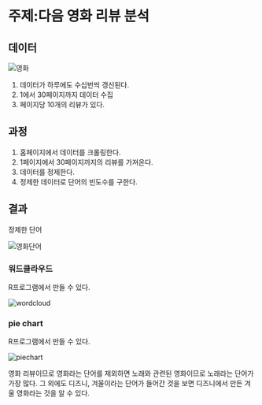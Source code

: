 # 주제:다음 영화 리뷰 분석
## 데이터
![영화](https://user-images.githubusercontent.com/58911465/70865669-538b7480-1fa3-11ea-8f40-9dd25a1c38b6.PNG)

  1. 데이터가 하루에도 수십번씩 갱신된다.
  2. 1에서 30페이지까지 데이터 수집
  3. 페이지당 10개의 리뷰가 있다.
## 과정
  1. 홈페이지에서 데이터를 크롤링한다.
  2. 1페이지에서 30페이지까지의 리뷰를 가져온다.
  3. 데이터를 정제한다.
  4. 정제한 데이터로 단어의 빈도수를 구한다.
## 결과
정제한 단어

![영화단어](https://user-images.githubusercontent.com/58911465/70865837-5ab38200-1fa5-11ea-9072-9ee5c77e42f1.PNG)

### 워드클라우드
R프로그램에서 만들 수 있다.

![wordcloud](https://user-images.githubusercontent.com/58911465/70865817-2f309780-1fa5-11ea-891b-31f52af45d75.png)

### pie chart
R프로그램에서 만들 수 있다.

![piechart](https://user-images.githubusercontent.com/58911465/70865829-47a0b200-1fa5-11ea-885d-b1c634b3b4a4.png)

영화 리뷰이므로 영화라는 단어를 제외하면 노래와 관련된 영화이므로 노래라는 단어가 가장 많다.
그 외에도 디즈니, 겨울이라는 단어가 들어간 것을 보면 디즈니에서 만든 겨울 영화라는 것을 알 수 있다.
